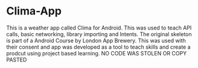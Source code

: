 # Clima-App
This is a weather app called Clima for Android. This was used to teach API calls, basic networking, library importing and Intents. 
The original skeleton is part of a Android Course by London App Brewery.
This was used with their consent and app was developed as a tool to teach skills and create a prodcut using project based learning.
NO CODE WAS STOLEN OR COPY PASTED
